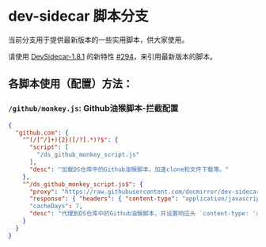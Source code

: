 # dev-sidecar 脚本分支

当前分支用于提供最新版本的一些实用脚本，供大家使用。

请使用 [DevSidecar-1.8.1](https://github.com/docmirror/dev-sidecar/releases/tag/v1.8.1) 的新特性 [#294](https://github.com/docmirror/dev-sidecar/pull/294)，来引用最新版本的脚本。 

## 各脚本使用（配置）方法：

### `/github/monkey.js`: Github油猴脚本-拦截配置

```json
{
  "github.com": {
    "^(/[^/]+){2}([/?].*)?$": {
      "script": [
        "/ds_github_monkey_script.js"
      ],
      "desc": "加载DS仓库中的Github油猴脚本，加速clone和文件下载等。"
    },
    "^/ds_github_monkey_script.js$": {
      "proxy": "https://raw.githubusercontent.com/docmirror/dev-sidecar/scripts/github/monkey.js",
      "response": { "headers": { "content-type": "application/javascript; charset=utf-8" } }
      "cacheDays": 7,
      "desc": "代理到DS仓库中的Github油猴脚本，并设置响应头 `content-type: 'application/javascript; charset=utf-8'`，同时缓存7天。"
    }
  }
}
```
